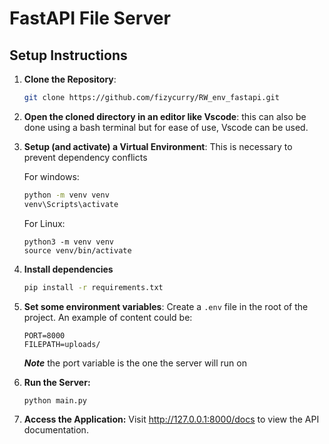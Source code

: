 # FastAPI File Server

## Setup Instructions
1. **Clone the Repository**:
   ```bash
   git clone https://github.com/fizycurry/RW_env_fastapi.git
   ```
2. **Open the cloned directory in an editor like Vscode**: this can also be done using a bash terminal but for ease of use, Vscode can be used.
3. **Setup (and activate) a Virtual Environment**: This is necessary to prevent dependency conflicts
    
    For windows:

    ```bash
    python -m venv venv
    venv\Scripts\activate
    ```

    For Linux:
    ```
    python3 -m venv venv
    source venv/bin/activate
    ```

4. **Install dependencies**
    ```bash
    pip install -r requirements.txt
    ```

5. **Set some environment variables**: Create a ```.env``` file in the root of the project. An example of content could be:
    ```.env
    PORT=8000
    FILEPATH=uploads/
    ```
    ***Note*** the port variable is the one the server will run on

6. **Run the Server:**
    ```bash
    python main.py
    ```

7. **Access the Application:** Visit http://127.0.0.1:8000/docs to view the API documentation.

